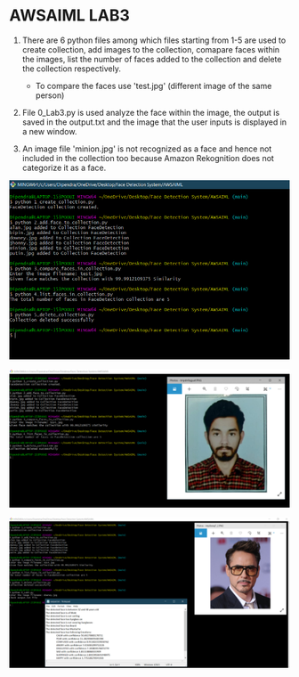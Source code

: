 # AWSAIML LAB3

1. There are 6 python files among which files starting from 1-5 are used to create collection, add images to the collection, comapare faces within the images, list the number of faces added to the collection and delete the collection respectively.
    * To compare the faces use 'test.jpg' (different image of the same person)
    
2. File 0_Lab3.py is used analyze the face within the image, the output is saved in the output.txt and the image that the user inputs is displayed in a new window.

3. An image file 'minion.jpg' is not recognized as a face and hence not included in the collection too because Amazon Rekognition does not categorize it as a face.

![Screenshot1](img/Screenshot1.png)

![Screenshot2](img/Screenshot2.png)

![Screenshot3](img/Screenshot3.png)
